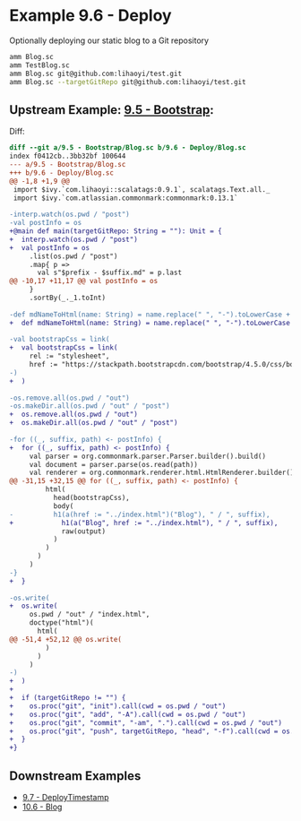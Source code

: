 # Example 9.6 - Deploy
Optionally deploying our static blog to a Git repository

```bash
amm Blog.sc
amm TestBlog.sc
amm Blog.sc git@github.com:lihaoyi/test.git
amm Blog.sc --targetGitRepo git@github.com:lihaoyi/test.git
```

## Upstream Example: [9.5 - Bootstrap](https://github.com/handsonscala/handsonscala/tree/master/examples/9.5%20-%20Bootstrap):
Diff:
```diff
diff --git a/9.5 - Bootstrap/Blog.sc b/9.6 - Deploy/Blog.sc
index f0412cb..3bb32bf 100644
--- a/9.5 - Bootstrap/Blog.sc	
+++ b/9.6 - Deploy/Blog.sc	
@@ -1,8 +1,9 @@
 import $ivy.`com.lihaoyi::scalatags:0.9.1`, scalatags.Text.all._
 import $ivy.`com.atlassian.commonmark:commonmark:0.13.1`
 
-interp.watch(os.pwd / "post")
-val postInfo = os
+@main def main(targetGitRepo: String = ""): Unit = {
+  interp.watch(os.pwd / "post")
+  val postInfo = os
     .list(os.pwd / "post")
     .map{ p =>
       val s"$prefix - $suffix.md" = p.last
@@ -10,17 +11,17 @@ val postInfo = os
     }
     .sortBy(_._1.toInt)
 
-def mdNameToHtml(name: String) = name.replace(" ", "-").toLowerCase + ".html"
+  def mdNameToHtml(name: String) = name.replace(" ", "-").toLowerCase + ".html"
 
-val bootstrapCss = link(
+  val bootstrapCss = link(
     rel := "stylesheet",
     href := "https://stackpath.bootstrapcdn.com/bootstrap/4.5.0/css/bootstrap.css"
-)
+  )
 
-os.remove.all(os.pwd / "out")
-os.makeDir.all(os.pwd / "out" / "post")
+  os.remove.all(os.pwd / "out")
+  os.makeDir.all(os.pwd / "out" / "post")
 
-for ((_, suffix, path) <- postInfo) {
+  for ((_, suffix, path) <- postInfo) {
     val parser = org.commonmark.parser.Parser.builder().build()
     val document = parser.parse(os.read(path))
     val renderer = org.commonmark.renderer.html.HtmlRenderer.builder().build()
@@ -31,15 +32,15 @@ for ((_, suffix, path) <- postInfo) {
         html(
           head(bootstrapCss),
           body(
-          h1(a(href := "../index.html")("Blog"), " / ", suffix),
+            h1(a("Blog", href := "../index.html"), " / ", suffix),
             raw(output)
           )
         )
       )
     )
-}
+  }
 
-os.write(
+  os.write(
     os.pwd / "out" / "index.html",
     doctype("html")(
       html(
@@ -51,4 +52,12 @@ os.write(
         )
       )
     )
-)
+  )
+
+  if (targetGitRepo != "") {
+    os.proc("git", "init").call(cwd = os.pwd / "out")
+    os.proc("git", "add", "-A").call(cwd = os.pwd / "out")
+    os.proc("git", "commit", "-am", ".").call(cwd = os.pwd / "out")
+    os.proc("git", "push", targetGitRepo, "head", "-f").call(cwd = os.pwd / "out")
+  }
+}
```
## Downstream Examples

- [9.7 - DeployTimestamp](https://github.com/handsonscala/handsonscala/tree/master/examples/9.7%20-%20DeployTimestamp)
- [10.6 - Blog](https://github.com/handsonscala/handsonscala/tree/master/examples/10.6%20-%20Blog)